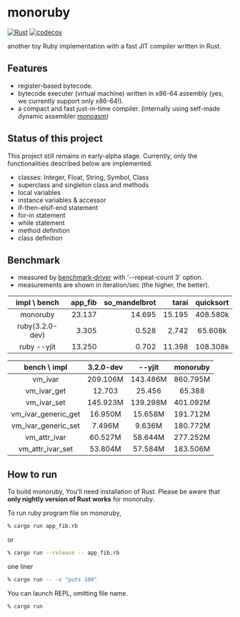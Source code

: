 # monoruby

[![Rust](https://github.com/sisshiki1969/monoruby/actions/workflows/rust.yml/badge.svg?branch=master)](https://github.com/sisshiki1969/monoruby/actions/workflows/rust.yml)
[![codecov](https://codecov.io/gh/sisshiki1969/monoruby/branch/master/graph/badge.svg?token=vAvpafdKER)](https://codecov.io/gh/sisshiki1969/monoruby)

another toy Ruby implementation with a fast JIT compiler written in Rust.

## Features

- register-based bytecode.
- bytecode executer (virtual machine) written in x86-64 assembly (yes, we currently support only x86-64!).
- a compact and fast just-in-time compiler. (internally using self-made dynamic assembler [monoasm](https://github.com/sisshiki1969/monoasm))

## Status of this project

This project still remains in early-alpha stage. Currently, only the functionalities described below are implemented.

- classes: Integer, Float, String, Symbol, Class
- superclass and singleton class and methods
- local variables
- instance variables & accessor
- if-then-elsif-end statement
- for-in statement
- while statement
- method definition
- class definition

## Benchmark

- measured by [benchmark-driver](https://github.com/benchmark-driver/benchmark-driver) with '--repeat-count 3' option.
- measurements are shown in iteration/sec (the higher, the better).

|  impl \ bench   | app_fib | so_mandelbrot |  tarai | quicksort |
| :-------------: | ------: | ------------: | -----: | :-------: |
|    monoruby     |  23.137 |        14.695 | 15.195 | 408.580k  |
| ruby(3.2.0-dev) |   3.305 |         0.528 |  2.742 |  65.608k  |
|   ruby --yjit   |  13.250 |         0.702 | 11.398 | 108.308k  |

|    bench \ impl     | 3.2.0-dev |  --yjit  | monoruby |
| :-----------------: | :-------: | :------: | :------: |
|       vm_ivar       | 209.106M  | 143.486M | 860.795M |
|     vm_ivar_get     |  12.703   |  25.456  |  65.388  |
|     vm_ivar_set     | 145.923M  | 139.298M | 401.092M |
| vm_ivar_generic_get |  16.950M  | 15.658M  | 191.712M |
| vm_ivar_generic_set |  7.496M   |  9.636M  | 180.772M |
|    vm_attr_ivar     |  60.527M  | 58.644M  | 277.252M |
|  vm_attr_ivar_set   |  53.804M  | 57.584M  | 183.506M |

## How to run

To build monoruby, You'll need installation of Rust.
Please be aware that **only nightly version of Rust works** for monoruby.

To run ruby program file on monoruby,

```sh
% cargo run app_fib.rb
```

or

```sh
% cargo run --release -- app_fib.rb
```

one liner

```sh
% cargo run -- -e "puts 100"
```

You can launch REPL, omitting file name.

```sh
% cargo run
```
